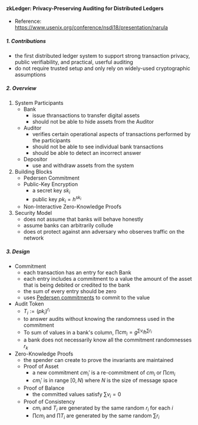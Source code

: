 #### zkLedger: Privacy-Preserving Auditing for Distributed Ledgers

- Reference: https://www.usenix.org/conference/nsdi18/presentation/narula



##### 1. Contributions

- the first distributed ledger system to support strong transaction privacy, public verifiability, and practical, userful auditing
- do not require trusted setup and only rely on widely-used cryptographic assumptions



##### 2. Overview

1. System Participants
   - Bank
     - issue thransactions to transfer digital assets
     - should not be able to hide assets from the Auditor
   - Auditor
     - verifies certain operational aspects of transactions performed by the participants
     - should not be able to see individual bank transactions
     - should be able to detect an incorrect answer
   - Depositor
     - use and withdraw assets from the system
2. Building Blocks
   - Pedersen Commitment
   - Public-Key Encryption
     - a secret key $sk_i$
     - public key $pk_i = h^{sk_i}$
   - Non-Interactive Zero-Knowledge Proofs
3. Security Model
   - does not assume that banks will behave honestly
   - assume banks can arbitrarily collude
   - does ot protect against ann adversary who observes traffic on the network



##### 3. Design

- Commitment
  - each transaction has an entry for each Bank
  - each entry includes a commitment  to a value the amount of the asset that is being debited or credited to the bank
  - the sum of every entry should be zero
  - uses <u>Pedersen commitments</u> to commit to the value
- Audit Token
  - $T_i := (pk_i)^{r_i}$
  - to answer audits without knowing the randomness used in the commitment
  - To sum of values in a bank's column, $\prod cm_i = g^{\sum v_i} h^{\sum r_i}$
  - a bank does not necessarily know all the commitment randomnesses $r_k$
- Zero-Knowledge Proofs 
  - the spender can create to prove the invariants are maintained
  - Proof of Asset
    - a new commitment $cm_i'$ is a re-commitment of $cm_i$ or $\prod cm_i$
    - $cm_i'$ is in range $[0, N)$ where $N$ is the size of message space 
  - Proof of Balance
    - the committed values satisfy $\sum v_i = 0$
  - Proof of Consistency
    - $cm_i$ and $T_i$ are generated by the same random $r_i$ for each $i$
    - $\prod cm_i$ and $\prod T_i$ are generated by the same random $\sum r_i$